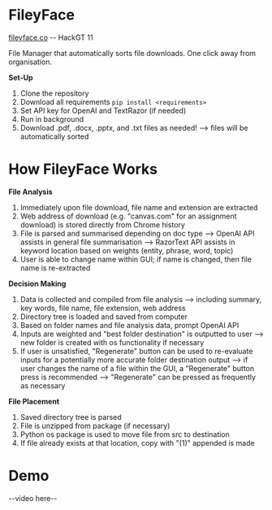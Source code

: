 # FileyFace
[fileyface.co](fileyface.co) -- HackGT 11

File Manager that automatically sorts file downloads. One click away from organisation. 

**Set-Up**
1. Clone the repository
2. Download all requirements ``` pip install <requirements> ```
3. Set API key for OpenAI and TextRazor (if needed)
4. Run in background
5. Download .pdf, .docx, .pptx, and .txt files as needed!
   --> files will be automatically sorted

# How FileyFace Works
**File Analysis**
1. Immediately upon file download, file name and extension are extracted
2. Web address of download (e.g. "canvas.com" for an assignment download) is stored directly from Chrome history
3. File is parsed and summarised depending on doc type
   --> OpenAI API assists in general file summarisation
   --> RazorText API assists in keyword location based on weights (entity, phrase, word, topic)
4. User is able to change name within GUI; if name is changed, then file name is re-extracted

**Decision Making**
1. Data is collected and compiled from file analysis
   --> including summary, key words, file name, file extension, web address
2. Directory tree is loaded and saved from computer
3. Based on folder names and file analysis data, prompt OpenAI API
4. Inputs are weighted and "best folder destination" is outputted to user
   --> new folder is created with os functionality if necessary
5. If user is unsatisfied, "Regenerate" button can be used to re-evaluate inputs for a potentially more accurate folder destination output
   --> if user changes the name of a file within the GUI, a "Regenerate" button press is recommended
   --> "Regenerate" can be pressed as frequently as necessary

**File Placement**
1. Saved directory tree is parsed
2. File is unzipped from package (if necessary)
3. Python os package is used to move file from src to destination
4. If file already exists at that location, copy with "(1)" appended is made

# Demo
--video here--
